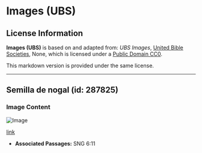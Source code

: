 # Images (UBS)

## License Information

**Images (UBS)** is based on and adapted from: _UBS Images_, [United Bible Societies](https://unitedbiblesocieties.org/), None, which is licensed under a [Public Domain CC0](https://creativecommons.org/public-domain/cc0/).

This markdown version is provided under the same license.



--------------------------------

## Semilla de nogal (id: 287825)

### Image Content

![Image](https://cdn.aquifer.bible/aquifer-content/resources/Media/WEB-0896_walnut_seed.jpg)

[link](https://cdn.aquifer.bible/aquifer-content/resources/Media/WEB-0896_walnut_seed.jpg)

* **Associated Passages:** SNG 6:11

